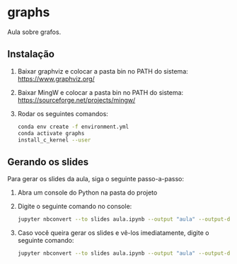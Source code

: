 # graphs

Aula sobre grafos.

## Instalação

1. Baixar graphviz e colocar a pasta bin no PATH do sistema: https://www.graphviz.org/
2. Baixar MingW e colocar a pasta bin no PATH do sistema: https://sourceforge.net/projects/mingw/
3. Rodar os seguintes comandos:

   ```bash
   conda env create -f environment.yml
   conda activate graphs
   install_c_kernel --user
   ```

## Gerando os slides

Para gerar os slides da aula, siga o seguinte passo-a-passo:

1. Abra um console do Python na pasta do projeto
2. Digite o seguinte comando no console:

   ```bash
   jupyter nbconvert --to slides aula.ipynb --output "aula" --output-dir="docs"
   ``` 

3. Caso você queira gerar os slides e vê-los imediatamente, digite o seguinte comando:
   
   ```bash
   jupyter nbconvert --to slides aula.ipynb --output "aula" --output-dir="docs" --post serve
   ``` 
